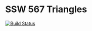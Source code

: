 # SSW 567 Triangles
 
[![Build Status](https://travis-ci.org/A-very-Cunning-ham/SSW-567-Triangles.svg?branch=main)](https://travis-ci.org/A-very-Cunning-ham/SSW-567-Triangles)
